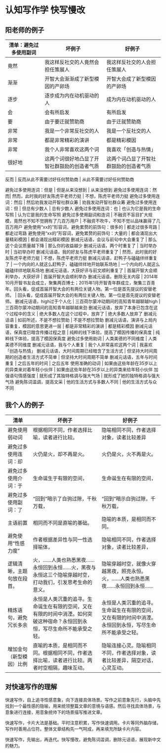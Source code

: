 # 认知写作学 快写慢改

## 阳老师的例子

清单：避免过多使用副词 | 坏例子 | 好例子
--- | --- | ---
竟然| 我这样反社交的人竟然会担任策展人 | 我这样反社交的人会担任策展人
渐渐 | 开智大会渐渐成了新型模因的产卵场 | 开智大会成了新型模因的产卵场
逐步 | 逐步成为内在动机驱动的人 | 成为内在动机驱动的人
会 | 会有所启发 | 有所启发
要 | 由于要迁就赞助商 | 由于迁就赞助商
非常| 我是一个非常反社交的人 | 我是一个反社交的人
非常 | 都是非常精彩的演讲 | 都是精彩模因
非常 | 我个人非常喜欢这两个词 | 我喜欢「创造与热情」
很好地 | 这两个词很好地凸显了开智社群鼓励的创造者气质 | 这两个词凸显了开智社群鼓励的创造者气质

反而 | 反而从此不需要讨好任何赞助商 | 从此不需要讨好任何赞助商


避免过多使用连词：但是 | 但是从来没想到 | 从来没想到
避免过多使用连词：然而| 然而，此时我的好友陈虎平老师力挺 | 不想，陈虎平老师力挺
避免过多使用连词：然后 | 然后劝我发动开智社群众筹 | 劝我发动开智社群众筹
避免过多使用连词：但 | 但总有少数人 | 总有少数人
避免过多使用连词：也 | 也认为它是我的生命写照 | 认为它是我的生命写照
避免过多使用副词和连词 | 不融资不盲目扩大规模，竟然也不知不觉拥有了几百万用户 | 不融资不吹牛，不知不觉以品味赢得了几百万用户
避免使用“xx的”形容词，避免累赘的前饰句：很多的 | 都走过很多弯路 | 都走过弯路
避免使用“xx的”形容词，避免累赘的前饰句：大量的 | 都会涌现出大量精彩模因 | 都会涌现出精彩模因
删减元话语，会议与前句中大会重复了 | 那么这个会议质量越下降 | 那么你的收益越少
删减元话语，两个时重复了 | 当时举办时 | 当初举办时
删减元话语，我的好友与陈虎平老师重复了 | 然而，此时我的好友陈虎平老师力挺 | 不想，陈虎平老师力挺
删减元话语，赶鸭子与磕磕绊绊重复了 | 一个内向的人就这么赶鸭子，磕磕绊绊地开始联系场地 | 一个内向的人就这么磕磕绊绊地联系场地
删减元话语，大获好评与前文顺利重复了 | 首届开智大会顺利举办，大获好评 | 首届开智大会顺利举办
删减元话语，删除无关内容 | 2014年10月开智书友会成立，聚集两百博士；2015年1月开智青年群成立，聚集三百青年。回头看，促成首届开智大会的有两位关键人物。第一位是首先提议的安替老师。 | 回头看，促成首届开智大会的有两位关键人物。第一位是首先提议的安替老师。
删减元话语，high过于个人化 | 三百荷尔蒙冲动期间的高知青年越聊越high | 三百荷尔蒙冲动期间的高知青年越聊越来劲
删减元话语，放弃了本身已包含在这个过程中的含义 | 绝大多数人在这个过程中，放弃了 | 绝大多数人放弃了
删减元话语 | 如前所述，不是不想拉赞助 | 不是不想拉赞助
删减元话语，演讲与上局内容重复，模因的意思更进一层 | 都是非常精彩的演讲 | 都是精彩模因
删减元话语，保真度已暗含传播过程之意 | 纯粹的线下体验，提高了模因传播的保真度 | 纯粹线下体验，提高了模因保真度
避免过多使用助词 | 人类美德的不同维度 | 人类美德不同维度
删减元话语，我与个人重复 | 我个人非常喜欢这两个词 | 我喜欢「创造与热情」
删减元话语，大时间周期已经暗含了生活方式 | 但坚持大时间周期的创造者生活方式不简单 | 但坚持大时间周期不简单
删减元话语，五年与时间重复 | 之后五年的时间 | 之后五年
使用准确的动词 | 如果由这些年龄在35岁以上的异类来对着年轻小伙伴 | 如果由这些年龄在35岁以上的异类来给年轻小伙伴
加强语句情感强度 | 就形成了其独特格调与强大气场 | 就形成了她的独特格调与强大气场
避免陈词滥调，提高文采 | 他的生活方式与多数人不同 | 他的生活方式与众不同


## 我个人的例子

清单 | 坏例子 | 好例子
--- | --- | ---
避免使用弱动词 | 根据相同不同，作者选择比喻，读者进行比较。 | 隐喻相同不同，作者选择对象，读者比较差异
避免过多使用连词：却 | 火仍是火，却不再是火。 | 火仍是火，火不再是火。
避免过多使用介词：于 | 生命诞生于有限的空间， | 生命诞生在有限的空间，
避免过多使用副词：了 | “回到”暗示了白驹过隙，千秋万载， | “回到”暗示白驹过隙，千秋万载，
主语前置 | 相同而不同是直喻的基础。 | 隐喻的本质，是相同而不同。
避免使用“性感力度” | 作者根据差异性与同一性选择喻体， | 隐喻相同不同，作者选择对象，读者比较差异，
逻辑清晰，主题句放在段首。 | 火，……人类也熟悉黑夜……永恒回到永恒……火，黑夜与永恒这三个隐喻穿越时空，打动我们，引发思考生命的意义。 | 隐喻穿越时空，就像火穿越黑夜，照亮永恒。火，……人类也熟悉黑夜……永恒回到永恒……
精炼语句，避免冗长多余 | 永恒是人类沉重的追寻。生命诞生在有限的空间，又在有限的时间中消湮。如何突破这种宿命？永恒回到永恒，写尽生命所不能承受之轻。 | 永恒是人类沉重的追寻。生命诞生在有限的空间，又在有限的时间中消湮。永恒回到永恒，写尽生命所不能承受之轻。
增加金句（新型模因）比例 | 直喻的本质，是相同而不同。根据相同不同，作者选择比喻，读者进行比较。两者时空相隔，趣味互动。 | 隐喻连接心灵。隐喻相同不同，作者选择对象，读者比较差异，隔空对话，心灵互动。

## 对快速写作的理解

快速写作，自上追寻性感意象，向下连接具体场景。写作之前意象先行，头脑中先找到一个最性感的隐喻，用来统领整篇文章的意境与语感。然后寻找具体场景，与意象进行连接，用意象统帅下的场景描写推进文章。

快速写作，卡片大法是基础。平时注意积累，写作快速调用。卡片等同外脑存储，写作时善用占位符。整体文章结构先一气呵成，再来填充所缺卡片内容。

快速写作，先输出，再迭代。快写慢改，避免陈词滥调，删除元话语，展现新中文的魅力。

